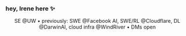 ### hey, Irene here :sparkles:

<div align="center"> SE @UW • previously: SWE @Facebook AI, SWE/RL @Cloudflare, DL @DarwinAI, cloud infra @WindRiver • DMs open</div>
